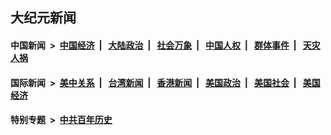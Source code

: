 ## 大纪元新闻

#### 中国新闻 &nbsp;>&nbsp; [中国经济](indexes/ncid283/README.md?08252045) &nbsp;| &nbsp; [大陆政治](indexes/ncid277/README.md?08252045) &nbsp;| &nbsp; [社会万象](indexes/ncid282/README.md?08252045) &nbsp;| &nbsp; [中国人权](indexes/ncid278/README.md?08252045) &nbsp;| &nbsp; [群体事件](indexes/ncid279/README.md?08252045) &nbsp;| &nbsp; [天灾人祸](indexes/ncid280/README.md?08252045)

#### 国际新闻 &nbsp;>&nbsp; [美中关系](indexes/nf1412576/README.md?08252045) &nbsp;| &nbsp; [台湾新闻](indexes/ncid1349361/README.md?08252045) &nbsp;| &nbsp; [香港新闻](indexes/ncid1349362/README.md?08252045) &nbsp;| &nbsp; [美国政治](indexes/ncid1078159/README.md?08252045) &nbsp;| &nbsp; [美国社会](indexes/ncid1078160/README.md?08252045) &nbsp;| &nbsp; [美国经济](indexes/ncid1078158/README.md?08252045)

#### 特别专题 &nbsp;>&nbsp; [中共百年历史](https://github.com/easy2view/epoch-special/blob/master/README.md?08252045)  
